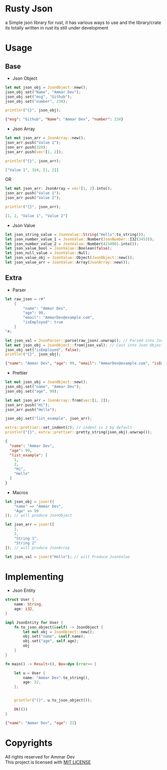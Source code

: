 
# Rusty Json 

a Simple json library for rust, it has various ways to use and the library/crate its totally written in rust its still under development 

#  Usage

## Base 

- Json Object

```rust
let mut json_obj = JsonObject::new();
json_obj.set("Name", "Ammar Dev");
json_obj.set("msg", "Github");
json_obj.set("number", 234);

println!("{}", json_obj);
```

```json
{"msg": "Github", "Name": "Ammar Dev", "number": 234}
```

- Json Array

```rust
let mut json_arr = JsonArray::new();
json_arr.push("Value 1");
json_arr.push(324);
json_arr.push(vec![1, 2]);

println!("{}", json_arr);
```

```json
["Value 1", 324, [1, 2]]
```

OR

```rust
let mut json_arr: JsonArray = vec![1, 2].into();
json_arr.push("Value 1");
json_arr.push("Value 2");

println!("{}", json_arr);
```

```json
[1, 2, "Value 1", "Value 2"]
```

- Json Value

```rust
let json_string_value = JsonValue::String("Hello".to_string());
let json_number_value_1 = JsonValue::Number(JsonNumber::I32(3453));
let json_number_value_2 = JsonValue::Number(4234001.into());
let json_value_bool = JsonValue::Boolean(false);
let json_null_value = JsonValue::Null;
let json_value_obj = JsonValue::Object(JsonObject::new());
let json_value_arr = JsonValue::Array(JsonArray::new());
```

## Extra

- Parser

```rust
let raw_json = r#"
    {
        "name": "Ammar Dev",
        "age": 99,
        "email": "AmmarDev@example.com",
        "isEmployed": true
    }
"#;

let json_val = JsonParser::parse(raw_json).unwrap(); // Parsed into JsonValue
let mut json_obj = JsonObject::from(json_val); // Cast into Json Object
json_obj.set("isEmployed", false);
println!("{}", json_obj);
```

```json
{"name": "Ammar Dev", "age": 99, "email": "AmmarDev@example.com", "isEmployed": false}
```

- Prettier

```rust
let mut json_obj = JsonObject::new();
json_obj.set("name", "Ammar Dev");
json_obj.set("age", 99);

let mut json_arr = JsonArray::from(vec![1, 2]);
json_arr.push("Hi");
json_arr.push("Hello");

json_obj.set("list_example", json_arr);

extra::prettier::set_indent(2); // indent is 2 by default
println!("{}", extra::prettier::pretty_string(json_obj).unwrap());
```

```json
{
  "name": "Ammar Dev",
  "age": 99,
  "list_example": [
    1,
    2,
    "Hi",
    "Hello"
  ]
}
```

- Macros

```rust
let json_obj = json!({
    "name" => "Ammar Dev",
    "Age" => 99
}); // will produce JsonObject

let json_arr = json!([
    1,
    2,
    "String 1",
    "String 2"
]); // will produce JsonArray

let json_val = json!("Hello"); // will Produce JsonValue
```

# Implementing

- Json Entity

```rust
struct User {
    name: String,
    age: i32,
}

impl JsonEntity for User {
    fn to_json_object(&self) -> JsonObject {
        let mut obj = JsonObject::new();
        obj.set("name", &self.name);
        obj.set("age", self.age);
        obj
    }
}

fn main() -> Result<(), Box<dyn Error>> {

    let u = User {
        name: "Ammar Dev".to_string(),
        age: 22,
    };


    println!("{}", u.to_json_object());

    Ok(())
}
```

```json
{"name": "Ammar Dev", "age": 22}
```

# Copyrights

All rights reserved for Ammar Dev <br>
This project is licensed with [MIT LICENSE](/LICENSE)




